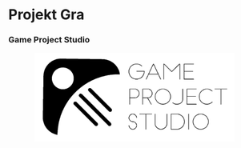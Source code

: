 # Projekt Gra 

### Game Project Studio 
<p align="center">
  <img width="400" src="doc/logo/GameProjectStudioLogo.png" />
</p>
